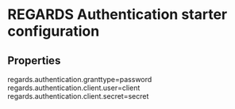 # REGARDS Authentication starter configuration

## Properties

regards.authentication.granttype=password
regards.authentication.client.user=client
regards.authentication.client.secret=secret